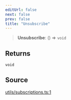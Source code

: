 ```yaml
---
editUrl: false
next: false
prev: false
title: "Unsubscribe"
---
```


> **Unsubscribe**: () => `void`

## Returns

`void`

## Source

[utils/subscriptions.ts:1](https://github.com/nodenogg-in/alpha-p2p/blob/aa60360/packages/statekit/src/utils/subscriptions.ts#L1)
